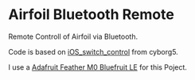 # Airfoil Bluetooth Remote

Remote Controll of Airfoil via Bluetooth.

Code is based on [iOS_switch_control](iOS_switch_control) from cyborg5.

I use a [Adafruit Feather M0 Bluefruit LE](https://www.adafruit.com/product/2995) for this Poject.

